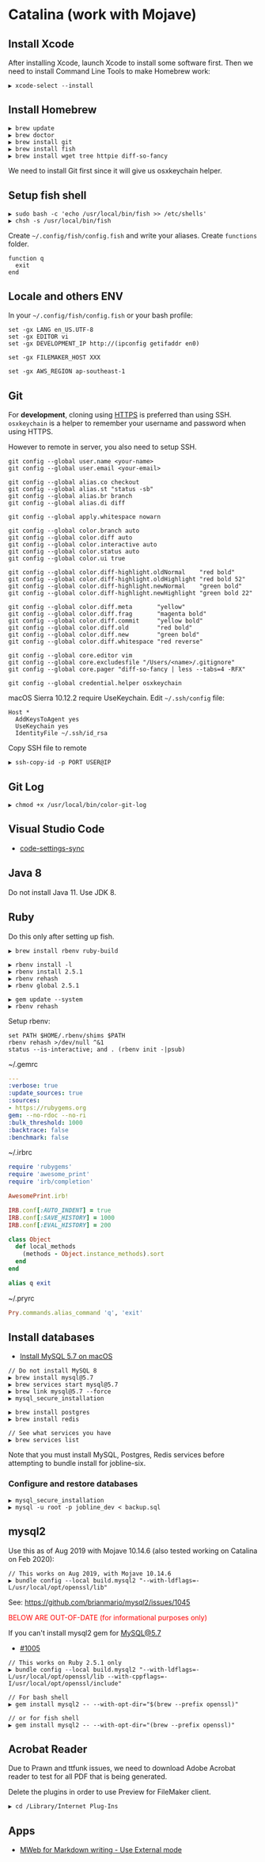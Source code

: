 # Catalina (work with Mojave)

## Install Xcode

After installing Xcode, launch Xcode to install some software first. Then we need to install Command Line Tools to make Homebrew work:

```
▶ xcode-select --install
```

## Install Homebrew

```
▶ brew update
▶ brew doctor
▶ brew install git
▶ brew install fish
▶ brew install wget tree httpie diff-so-fancy
```

We need to install Git first since it will give us osxkeychain helper.

## Setup fish shell

```
▶ sudo bash -c 'echo /usr/local/bin/fish >> /etc/shells'
▶ chsh -s /usr/local/bin/fish
```

Create `~/.config/fish/config.fish` and write your aliases. Create `functions` folder. 

```
function q
  exit
end
```

## Locale and others ENV

In your `~/.config/fish/config.fish` or your bash profile:

```
set -gx LANG en_US.UTF-8
set -gx EDITOR vi
set -gx DEVELOPMENT_IP http://(ipconfig getifaddr en0)

set -gx FILEMAKER_HOST XXX

set -gx AWS_REGION ap-southeast-1
```

## Git

For **development**, cloning using [HTTPS](https://help.github.com/articles/which-remote-url-should-i-use/) is preferred than using SSH. `osxkeychain` is a helper to remember your username and password when using HTTPS.

However to remote in server, you also need to setup SSH.

```
git config --global user.name <your-name>
git config --global user.email <your-email>

git config --global alias.co checkout
git config --global alias.st "status -sb"
git config --global alias.br branch
git config --global alias.di diff

git config --global apply.whitespace nowarn

git config --global color.branch auto
git config --global color.diff auto
git config --global color.interactive auto
git config --global color.status auto
git config --global color.ui true

git config --global color.diff-highlight.oldNormal    "red bold"
git config --global color.diff-highlight.oldHighlight "red bold 52"
git config --global color.diff-highlight.newNormal    "green bold"
git config --global color.diff-highlight.newHighlight "green bold 22"

git config --global color.diff.meta       "yellow"
git config --global color.diff.frag       "magenta bold"
git config --global color.diff.commit     "yellow bold"
git config --global color.diff.old        "red bold"
git config --global color.diff.new        "green bold"
git config --global color.diff.whitespace "red reverse"

git config --global core.editor vim
git config --global core.excludesfile "/Users/<name>/.gitignore"
git config --global core.pager "diff-so-fancy | less --tabs=4 -RFX"

git config --global credential.helper osxkeychain
```

macOS Sierra 10.12.2 require UseKeychain. Edit `~/.ssh/config` file:

```
Host *
  AddKeysToAgent yes
  UseKeychain yes
  IdentityFile ~/.ssh/id_rsa
```

Copy SSH file to remote

```
▶ ssh-copy-id -p PORT USER@IP
```

## Git Log

```
▶ chmod +x /usr/local/bin/color-git-log
```

## Visual Studio Code

* [code-settings-sync](https://gist.github.com/mech/6e894325d87d9a910a9996dba694a9ed)

## Java 8

Do not install Java 11. Use JDK 8.

## Ruby

Do this only after setting up fish.

```
▶ brew install rbenv ruby-build

▶ rbenv install -l
▶ rbenv install 2.5.1
▶ rbenv rehash
▶ rbenv global 2.5.1

▶ gem update --system
▶ rbenv rehash
```

Setup rbenv:

```
set PATH $HOME/.rbenv/shims $PATH
rbenv rehash >/dev/null ^&1
status --is-interactive; and . (rbenv init -|psub)
```

~/.gemrc

```yaml
---
:verbose: true
:update_sources: true
:sources:
- https://rubygems.org
gem: --no-rdoc --no-ri
:bulk_threshold: 1000
:backtrace: false
:benchmark: false
```

~/.irbrc

```ruby
require 'rubygems'
require 'awesome_print'
require 'irb/completion'

AwesomePrint.irb!

IRB.conf[:AUTO_INDENT] = true
IRB.conf[:SAVE_HISTORY] = 1000
IRB.conf[:EVAL_HISTORY] = 200

class Object
  def local_methods
    (methods - Object.instance_methods).sort
  end
end

alias q exit
```

~/.pryrc

```ruby
Pry.commands.alias_command 'q', 'exit'
```

## Install databases

* [Install MySQL 5.7 on macOS](https://gist.github.com/operatino/392614486ce4421063b9dece4dfe6c21)

```
// Do not install MySQL 8
▶ brew install mysql@5.7
▶ brew services start mysql@5.7
▶ brew link mysql@5.7 --force
▶ mysql_secure_installation

▶ brew install postgres
▶ brew install redis

// See what services you have
▶ brew services list
```

Note that you must install MySQL, Postgres, Redis services before attempting to bundle install for jobline-six.

### Configure and restore databases

```
▶ mysql_secure_installation
▶ mysql -u root -p jobline_dev < backup.sql
```

## mysql2

Use this as of Aug 2019 with Mojave 10.14.6 (also tested working on Catalina on Feb 2020):

```
// This works on Aug 2019, with Mojave 10.14.6
▶ bundle config --local build.mysql2 "--with-ldflags=-L/usr/local/opt/openssl/lib"
```

See: https://github.com/brianmario/mysql2/issues/1045

<span style="color:red">BELOW ARE OUT-OF-DATE (for informational purposes only)</span>

If you can't install mysql2 gem for MySQL@5.7

* [#1005](https://github.com/brianmario/mysql2/issues/1005)

```
// This works on Ruby 2.5.1 only
▶ bundle config --local build.mysql2 "--with-ldflags=-L/usr/local/opt/openssl/lib --with-cppflags=-I/usr/local/opt/openssl/include"

// For bash shell
▶ gem install mysql2 -- --with-opt-dir="$(brew --prefix openssl)"

// or for fish shell
▶ gem install mysql2 -- --with-opt-dir="(brew --prefix openssl)"
```

## Acrobat Reader

Due to Prawn and ttfunk issues, we need to download Adobe Acrobat reader to test for all PDF that is being generated.

Delete the plugins in order to use Preview for FileMaker client.

```
▶ cd /Library/Internet Plug-Ins
```

## Apps

* [MWeb for Markdown writing - Use External mode](https://www.mweb.im)
